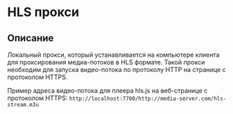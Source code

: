 # HLS прокси
## Описание
Локальный прокси, который устанавливается на компьютере клиента для проксирования медиа-потоков в HLS формате.
Такой прокси необходим для запуска видео-потока по протоколу HTTP на странице с протоколом HTTPS. 

Пример адреса видео-потока для плеера hls.js на веб-странице с протоколом HTTPS:
`http://localhost:7700/http://media-server.com/hls-stream.m3u`